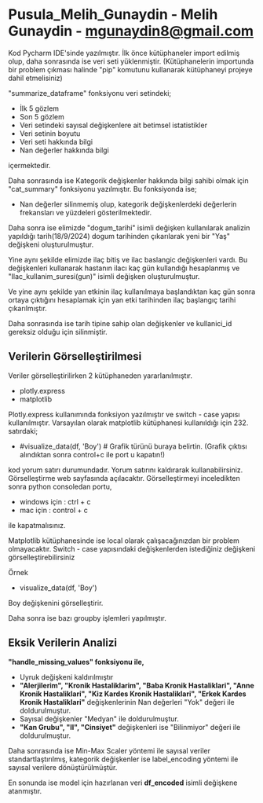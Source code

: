 # Pusula_Melih_Gunaydin - Melih Gunaydin - mgunaydin8@gmail.com

Kod Pycharm IDE'sinde yazılmıştır. İlk önce kütüphaneler import edilmiş olup, daha sonrasında ise veri seti yüklenmiştir. (Kütüphanelerin importunda bir problem çıkması halinde "pip" komutunu kullanarak kütüphaneyi projeye dahil etmelisiniz)

"summarize_dataframe" fonksiyonu veri setindeki;

- İlk 5 gözlem
- Son 5 gözlem
- Veri setindeki sayısal değişkenlere ait betimsel istatistikler
- Veri setinin boyutu
- Veri seti hakkında bilgi
- Nan değerler hakkında bilgi

içermektedir. 

Daha sonrasında ise Kategorik değişkenler hakkında bilgi sahibi olmak için "cat_summary" fonksiyonu yazılmıştır. Bu fonksiyonda ise;

- Nan değerler silinmemiş olup, kategorik değişkenlerdeki değerlerin frekansları ve yüzdeleri gösterilmektedir.

Daha sonra ise elimizde "dogum_tarihi" isimli değişken kullanılarak analizin yapıldığı tarih(18/9/2024) dogum tarihinden çıkarılarak yeni bir "Yaş" değişkeni oluşturulmuştur.


Yine aynı şekilde elimizde ilaç bitiş ve ilac baslangic değişkenleri vardı. Bu değişkenleri kullanarak hastanın ilacı kaç gün kullandığı hesaplanmış ve "Ilac_kullanim_suresi(gun)" isimli değişken oluşturulmuştur.

Ve yine aynı şekilde yan etkinin ilaç kullanılmaya başlandıktan kaç gün sonra ortaya çıktığını hesaplamak için yan etki tarihinden ilaç başlangıç tarihi çıkarılmıştır.

Daha sonrasında ise tarih tipine sahip olan değişkenler ve kullanici_id gereksiz olduğu için silinmiştir.

## Verilerin Görselleştirilmesi

Veriler görselleştirilirken 2 kütüphaneden yararlanılmıştır.

- plotly.express
- matplotlib

Plotly.express kullanımında fonksiyon yazılmıştır ve switch - case yapısı kullanılmıştır. Varsayılan olarak matplotlib kütüphanesi kullanıldığı için 232. satırdaki;

- #visualize_data(df, 'Boy')  # Grafik türünü buraya belirtin. (Grafik çıktısı alındıktan sonra control+c ile port u kapatın!)

kod yorum satırı durumundadır. Yorum satırını kaldırarak kullanabilirsiniz. Görselleştirme web sayfasında açılacaktır. Görselleştirmeyi inceledikten sonra python consoledan portu,

- windows için : ctrl + c
- mac için : control + c

ile kapatmalısınız.

Matplotlib kütüphanesinde ise local olarak çalışacağınızdan bir problem olmayacaktır. Switch - case yapısındaki değişkenlerden istediğiniz değişkeni görselleştirebilirsiniz

Örnek

- visualize_data(df, 'Boy')

Boy değişkenini görselleştirir.

Daha sonra ise bazı groupby işlemleri yapılmıştır.

## Eksik Verilerin Analizi

**"handle_missing_values" fonksiyonu ile,**

- Uyruk değişkeni kaldırılmıştır
- **"Alerjilerim", "Kronik Hastaliklarim", "Baba Kronik Hastaliklari", "Anne Kronik Hastaliklari", "Kiz Kardes Kronik Hastaliklari", "Erkek Kardes Kronik Hastaliklari"** değişkenlerinin Nan değerleri "Yok" değeri ile doldurulmuştur.
- Sayısal değişkenler "Medyan" ile doldurulmuştur.
- **"Kan Grubu", "Il", "Cinsiyet"** değişkenleri ise "Bilinmiyor" değeri ile doldurulmuştur.

Daha sonrasında ise Min-Max Scaler yöntemi ile sayısal veriler standartlaştırılmış, kategorik değişkenler ise label_encoding yöntemi ile sayısal verilere dönüştürülmüştür.

En sonunda ise model için hazırlanan veri **df_encoded** isimli değişkene atanmıştır.


